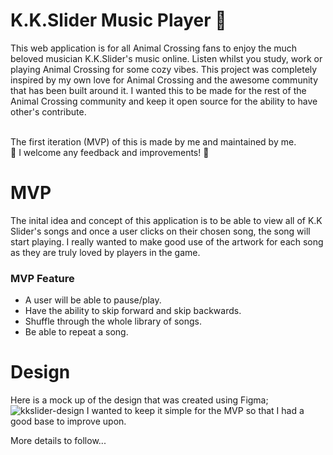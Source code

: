 # K.K.Slider Music Player 🎵
This web application is for all Animal Crossing fans to enjoy the much beloved musician K.K.Slider's music online. Listen whilst you study, work or playing Animal Crossing for some cozy vibes. 
This project was completely inspired by my own love for Animal Crossing and the awesome community that has been built around it. 
I wanted this to be made for the rest of the Animal Crossing community and keep it open source for the ability to have other's contribute.

<br>The first iteration (MVP) of this is made by me and maintained by me. 
<br>🌟 I welcome any feedback and improvements! 🌟

# MVP
The inital idea and concept of this application is to be able to view all of K.K Slider's songs and once a user clicks on their chosen song, the song will start playing. I really wanted to make good use of the artwork for each song as they are truly loved by players in the game.
### MVP Feature
- A user will be able to pause/play.
- Have the ability to skip forward and skip backwards.
- Shuffle through the whole library of songs.
- Be able to repeat a song.

# Design
Here is a mock up of the design that was created using Figma;
![kkslider-design](https://user-images.githubusercontent.com/65959122/143422000-199330d7-a7f6-4782-a19b-abb1573cbb84.png)
I wanted to keep it simple for the MVP so that I had a good base to improve upon.


More details to follow...

